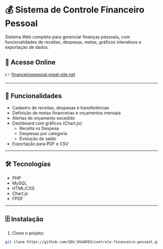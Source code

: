 # 💰 Sistema de Controle Financeiro Pessoal

Sistema Web completo para gerenciar finanças pessoais, com funcionalidades de receitas, despesas, metas, gráficos interativos e exportação de dados.

## 🔗 Acesse Online
👉 [financeiropessoal.great-site.net](https://financeiropessoal.great-site.net)

---

## 🧩 Funcionalidades

- Cadastro de receitas, despesas e transferências
- Definição de metas financeiras e orçamentos mensais
- Alertas de orçamento excedido
- Dashboard com gráficos (Chart.js):
  - Receita vs Despesa
  - Despesas por categoria
  - Evolução do saldo
- Exportação para PDF e CSV

---

## 🛠️ Tecnologias

- PHP
- MySQL
- HTML/CSS
- Chart.js
- FPDF

---

## 🗄️ Instalação

1. Clone o projeto:
```bash
git clone https://github.com/SEU_USUARIO/controle-financeiro-pessoal.git
